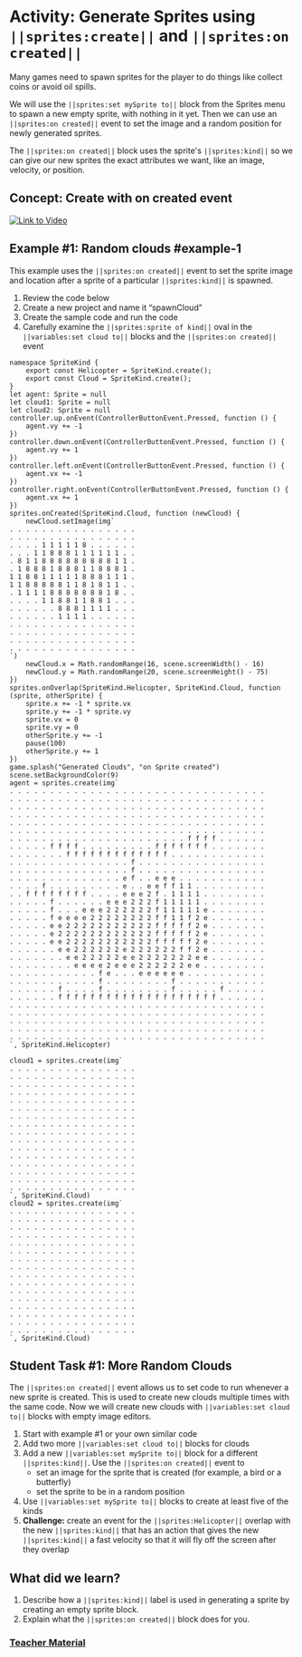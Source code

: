 # Activity: Generate Sprites using ``||sprites:create||`` and ``||sprites:on created||``

Many games need to spawn sprites for the player to do things like collect coins or avoid oil spills.

We will use the ``||sprites:set mySprite to||`` block from the Sprites menu to spawn a new empty sprite, with nothing in it yet. Then we can use an ``||sprites:on created||`` event to set the image and a random position for newly generated sprites. 

The ``||sprites:on created||`` block uses the sprite's ``||sprites:kind||`` so we can give our new sprites the exact attributes we want, like an image, velocity, or position.

## Concept: Create with on created event 

[![Link to Video](/static/thumbnail_play_video.png)](https://youtu.be/XR8DmTOdgNc)

## Example #1: Random clouds #example-1

This example uses the ``||sprites:on created||`` event to set the sprite image and location after a sprite of a particular ``||sprites:kind||`` is spawned.

1. Review the code below
2. Create a new project and name it “spawnCloud”
3. Create the sample code and run the code
4. Carefully examine the ``||sprites:sprite of kind||`` oval in the ``||variables:set cloud to||`` blocks and the ``||sprites:on created||`` event

```blocks
namespace SpriteKind {
    export const Helicopter = SpriteKind.create();
    export const Cloud = SpriteKind.create();
}
let agent: Sprite = null
let cloud1: Sprite = null
let cloud2: Sprite = null
controller.up.onEvent(ControllerButtonEvent.Pressed, function () {
    agent.vy += -1
})
controller.down.onEvent(ControllerButtonEvent.Pressed, function () {
    agent.vy += 1
})
controller.left.onEvent(ControllerButtonEvent.Pressed, function () {
    agent.vx += -1
})
controller.right.onEvent(ControllerButtonEvent.Pressed, function () {
    agent.vx += 1
})
sprites.onCreated(SpriteKind.Cloud, function (newCloud) {
    newCloud.setImage(img`
. . . . . . . . . . . . . . . . 
. . . . . . . . . . . . . . . . 
. . . . 1 1 1 1 1 8 . . . . . . 
. . . 1 1 8 8 8 1 1 1 1 1 1 . . 
. 8 1 1 8 8 8 8 8 8 8 8 8 1 1 . 
. 1 8 8 8 1 8 8 8 1 1 8 8 8 1 . 
1 1 8 8 1 1 1 1 1 8 8 8 1 1 1 . 
1 1 8 8 8 8 8 1 1 8 1 8 1 1 . . 
. 1 1 1 1 8 8 8 8 8 8 8 1 8 . . 
. . . . 1 1 8 8 1 1 8 8 1 . . . 
. . . . . . 8 8 8 1 1 1 1 . . . 
. . . . . . 1 1 1 1 . . . . . . 
. . . . . . . . . . . . . . . . 
. . . . . . . . . . . . . . . . 
. . . . . . . . . . . . . . . . 
. . . . . . . . . . . . . . . . 
`)
    newCloud.x = Math.randomRange(16, scene.screenWidth() - 16)
    newCloud.y = Math.randomRange(20, scene.screenHeight() - 75)
})
sprites.onOverlap(SpriteKind.Helicopter, SpriteKind.Cloud, function (sprite, otherSprite) {
    sprite.x += -1 * sprite.vx
    sprite.y += -1 * sprite.vy
    sprite.vx = 0
    sprite.vy = 0
    otherSprite.y += -1
    pause(100)
    otherSprite.y += 1
})
game.splash("Generated Clouds", "on Sprite created")
scene.setBackgroundColor(9)
agent = sprites.create(img`
. . . . . . . . . . . . . . . . . . . . . . . . . . . . . . . . 
. . . . . . . . . . . . . . . . . . . . . . . . . . . . . . . . 
. . . . . . . . . . . . . . . . . . . . . . . . . . . . . . . . 
. . . . . . . . . . . . . . . . . . . . . . . . . . . . . . . . 
. . . . . . . . . . . . . . . . . . . . . . . . . . . . . . . . 
. . . . . . . . . . . . . . . . . . . . . . . . . . . . . . . . 
. . . . . . . . . . . . . . . . . . . . . . f f f f . . . . . . 
. . . . . f f f f . . . . . . . . . f f f f f f f . . . . . . . 
. . . . . . . f f f f f f f f f f f f f . . . . . . . . . . . . 
. . . . . . . . . . . . . . . f . . . . . . . . . . . . . . . . 
. . . . . . . . . . . . . . . f . . . . . . . . . . . . . . . . 
. . . . . . . . . . . . . . e f . . e e e . . . . . . . . . . . 
. . . . f . . . . . . . . . e . . e e f f 1 1 . . . . . . . . . 
. . f f f f f f f f . . . . e e e 2 f . 1 1 1 1 . . . . . . . . 
. . . . . f . . . . . . e e e 2 2 2 f 1 1 1 1 1 . . . . . . . . 
. . . . . f . . . e e e 2 2 2 2 2 2 f 1 1 1 1 1 e . . . . . . . 
. . . . . f e e e e 2 2 2 2 2 2 2 2 f f 1 1 f 2 e . . . . . . . 
. . . . . e e 2 2 2 2 2 2 2 2 2 2 2 f f f f f 2 e . . . . . . . 
. . . . . e 2 2 2 2 2 2 2 2 2 2 2 2 f f f f f 2 e . . . . . . . 
. . . . . e e 2 2 2 2 2 2 2 2 2 2 2 f f f f f 2 e . . . . . . . 
. . . . . . e e 2 2 2 2 2 2 e 2 2 2 2 2 2 f f 2 e . . . . . . . 
. . . . . . . e e 2 2 2 2 2 e e 2 2 2 2 2 2 2 e e . . . . . . . 
. . . . . . . . e e e e 2 e e e 2 2 2 2 2 2 e e . . . . . . . . 
. . . . . . . . . . . f e . . . e e e e e e . . . . . . . . . . 
. . . . . . . . . . . f . . . . . . . . f . . . . . . . . . . . 
. . . . . . f . . . . f . . . . . . . . f . . . . . f . . . . . 
. . . . . . f f f f f f f f f f f f f f f f f f f f . . . . . . 
. . . . . . . . . . . . . . . . . . . . . . . . . . . . . . . . 
. . . . . . . . . . . . . . . . . . . . . . . . . . . . . . . . 
. . . . . . . . . . . . . . . . . . . . . . . . . . . . . . . . 
. . . . . . . . . . . . . . . . . . . . . . . . . . . . . . . . 
. . . . . . . . . . . . . . . . . . . . . . . . . . . . . . . . 
`, SpriteKind.Helicopter)

cloud1 = sprites.create(img`
. . . . . . . . . . . . . . . . 
. . . . . . . . . . . . . . . . 
. . . . . . . . . . . . . . . . 
. . . . . . . . . . . . . . . . 
. . . . . . . . . . . . . . . . 
. . . . . . . . . . . . . . . . 
. . . . . . . . . . . . . . . . 
. . . . . . . . . . . . . . . . 
. . . . . . . . . . . . . . . . 
. . . . . . . . . . . . . . . . 
. . . . . . . . . . . . . . . . 
. . . . . . . . . . . . . . . . 
. . . . . . . . . . . . . . . . 
. . . . . . . . . . . . . . . . 
. . . . . . . . . . . . . . . . 
. . . . . . . . . . . . . . . . 
`, SpriteKind.Cloud)
cloud2 = sprites.create(img`
. . . . . . . . . . . . . . . . 
. . . . . . . . . . . . . . . . 
. . . . . . . . . . . . . . . . 
. . . . . . . . . . . . . . . . 
. . . . . . . . . . . . . . . . 
. . . . . . . . . . . . . . . . 
. . . . . . . . . . . . . . . . 
. . . . . . . . . . . . . . . . 
. . . . . . . . . . . . . . . . 
. . . . . . . . . . . . . . . . 
. . . . . . . . . . . . . . . . 
. . . . . . . . . . . . . . . . 
. . . . . . . . . . . . . . . . 
. . . . . . . . . . . . . . . . 
. . . . . . . . . . . . . . . . 
. . . . . . . . . . . . . . . . 
`, SpriteKind.Cloud)
```

## Student Task #1: More Random Clouds

The ``||sprites:on created||`` event allows us to set code to run whenever a new sprite is created. This is used to create new clouds multiple times with the same code. Now we will create new clouds with ``||variables:set cloud to||`` blocks with empty image editors.

1. Start with example #1 or your own similar code
2. Add two more ``||variables:set cloud to||`` blocks for clouds
3.	Add a new ``||variables:set mySprite to||`` block for a different ``||sprites:kind||``. Use the ``||sprites:on created||`` event to
    * set an image for the sprite that is created (for example, a bird or a butterfly)
    * set the sprite to be in a random position
4.	Use ``||variables:set mySprite to||`` blocks to create at least five of the kinds
5. **Challenge:** create an event for the ``||sprites:Helicopter||`` overlap with the new ``||sprites:kind||`` that has an action that gives the new ``||sprites:kind||`` a fast velocity so that it will fly off the screen after they overlap

## What did we learn?
 
1. Describe how a ``||sprites:kind||`` label is used in generating a sprite by creating an empty sprite block.
2. Explain what the ``||sprites:on created||`` block does for you.

### [Teacher Material](/courses/csintro1/about/teachers)
